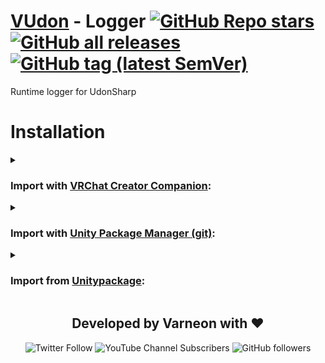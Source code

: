 <div>

# [VUdon](https://github.com/Varneon/VUdon) - Logger [![GitHub Repo stars](https://img.shields.io/github/stars/Varneon/VUdon-Logger?style=flat&label=Stars)](https://github.com/Varneon/VUdon-Logger/stargazers) [![GitHub all releases](https://img.shields.io/github/downloads/Varneon/VUdon-Logger/total?color=blue&label=Downloads&style=flat)](https://github.com/Varneon/VUdon-Logger/releases) [![GitHub tag (latest SemVer)](https://img.shields.io/github/v/tag/Varneon/VUdon-Logger?color=blue&label=Release&sort=semver&style=flat)](https://github.com/Varneon/VUdon-Logger/releases/latest)

</div>

Runtime logger for UdonSharp

# Installation

<details><summary>

### Import with [VRChat Creator Companion](https://vcc.docs.vrchat.com/vpm/packages#user-packages):</summary>

> 1. Download `com.varneon.vudon.logger.zip` from [here](https://github.com/Varneon/VUdon-Logger/releases/latest)
> 2. Unpack the .zip somewhere
> 3. In VRChat Creator Companion, navigate to `Settings` > `User Packages` > `Add`
> 4. Navigate to the unpacked folder, `com.varneon.vudon.logger` and click `Select Folder`
> 5. `VUdon - Logger` should now be visible under `Local User Packages` in the project view in VRChat Creator Companion
> 6. Click `Add`

</details><details><summary>

### Import with [Unity Package Manager (git)](https://docs.unity3d.com/2019.4/Documentation/Manual/upm-ui-giturl.html):</summary>

> 1. In the Unity toolbar, select `Window` > `Package Manager` > `[+]` > `Add package from git URL...` 
> 2. Paste the following link: `https://github.com/Varneon/VUdon-Logger.git?path=/Packages/com.varneon.vudon.logger`

</details><details><summary>

### Import from [Unitypackage](https://docs.unity3d.com/2019.4/Documentation/Manual/AssetPackagesImport.html):</summary>

> 1. Download latest `com.varneon.vudon.logger.unitypackage` from [here](https://github.com/Varneon/VUdon-Logger/releases/latest)
> 2. Import the downloaded .unitypackage into your Unity project

</details>

<div align="center">

## Developed by Varneon with :hearts:

![Twitter Follow](https://img.shields.io/twitter/follow/Varneon?color=%231c9cea&label=%40Varneon&logo=Twitter&style=for-the-badge)
![YouTube Channel Subscribers](https://img.shields.io/youtube/channel/subscribers/UCKTxeXy7gyaxr-YA9qGWOYg?color=%23FF0000&label=Varneon&logo=YouTube&style=for-the-badge)
![GitHub followers](https://img.shields.io/github/followers/Varneon?color=%23303030&label=Varneon&logo=GitHub&style=for-the-badge)

</div>
